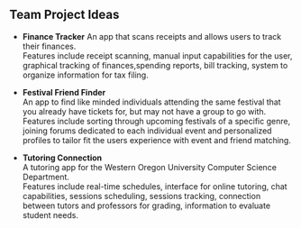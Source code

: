 ## **Team Project Ideas**   

- **Finance Tracker** 
An app that scans receipts and allows users to track their finances.  
Features include receipt scanning, manual input capabilities for the user, graphical tracking 
of finances,spending reports, bill tracking, system to organize information for tax filing. 

- **Festival Friend Finder**    
An app to find like minded individuals attending the same festival that you already have tickets for, but may not have a group to go with.  Features include sorting through upcoming festivals of a specific genre, joining forums dedicated to each individual event and 
personalized profiles to tailor fit the users experience with event and friend matching.

- **Tutoring Connection**   
A tutoring app for the Western Oregon University Computer Science Department.  
Features include real-time schedules, interface for online tutoring, chat capabilities, sessions scheduling, 
sessions tracking, connection between tutors and professors for grading, information to evaluate student needs. 
